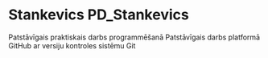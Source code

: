 # Stankevics PD_Stankevics
Patstāvīgais praktiskais darbs programmēšanā
Patstāvīgais darbs platformā GitHub ar versiju kontroles sistēmu Git
